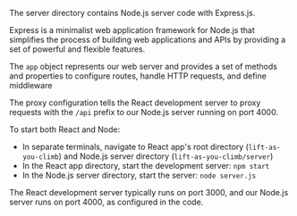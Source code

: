 The server directory contains Node.js server code with Express.js.

Express is a minimalist web application framework for Node.js that simplifies the process of building web applications and APIs by providing a set of powerful and flexible features.

The `app` object represents our web server and provides a set of methods and properties to configure routes, handle HTTP requests, and define middleware

The proxy configuration tells the React development server to proxy requests with the `/api` prefix to our Node.js server running on port 4000.

To start both React and Node:

- In separate terminals, navigate to React app's root directory (`lift-as-you-climb`) and Node.js server directory (`lift-as-you-climb/server`)
- In the React app directory, start the development server: `npm start`
- In the Node.js server directory, start the server: `node server.js`

The React development server typically runs on port 3000, and our Node.js server runs on port 4000, as configured in the code.
